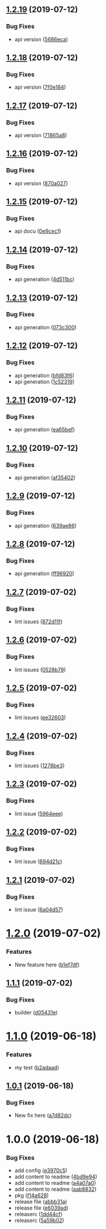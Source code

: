 ## [1.2.19](https://github.com/flovogt/test-lib/compare/v1.2.18...v1.2.19) (2019-07-12)


### Bug Fixes

* api version ([5686eca](https://github.com/flovogt/test-lib/commit/5686eca))

## [1.2.18](https://github.com/flovogt/test-lib/compare/v1.2.17...v1.2.18) (2019-07-12)


### Bug Fixes

* api version ([7f0e184](https://github.com/flovogt/test-lib/commit/7f0e184))

## [1.2.17](https://github.com/flovogt/test-lib/compare/v1.2.16...v1.2.17) (2019-07-12)


### Bug Fixes

* api version ([71865a8](https://github.com/flovogt/test-lib/commit/71865a8))

## [1.2.16](https://github.com/flovogt/test-lib/compare/v1.2.15...v1.2.16) (2019-07-12)


### Bug Fixes

* api version ([870a027](https://github.com/flovogt/test-lib/commit/870a027))

## [1.2.15](https://github.com/flovogt/test-lib/compare/v1.2.14...v1.2.15) (2019-07-12)


### Bug Fixes

* api docu ([0e9cec1](https://github.com/flovogt/test-lib/commit/0e9cec1))

## [1.2.14](https://github.com/flovogt/test-lib/compare/v1.2.13...v1.2.14) (2019-07-12)


### Bug Fixes

* api generation ([4d511bc](https://github.com/flovogt/test-lib/commit/4d511bc))

## [1.2.13](https://github.com/flovogt/test-lib/compare/v1.2.12...v1.2.13) (2019-07-12)


### Bug Fixes

* api generation ([073c300](https://github.com/flovogt/test-lib/commit/073c300))

## [1.2.12](https://github.com/flovogt/test-lib/compare/v1.2.11...v1.2.12) (2019-07-12)


### Bug Fixes

* api generation ([bfd83f6](https://github.com/flovogt/test-lib/commit/bfd83f6))
* api generation ([1c52319](https://github.com/flovogt/test-lib/commit/1c52319))

## [1.2.11](https://github.com/flovogt/test-lib/compare/v1.2.10...v1.2.11) (2019-07-12)


### Bug Fixes

* api generation ([ea65bef](https://github.com/flovogt/test-lib/commit/ea65bef))

## [1.2.10](https://github.com/flovogt/test-lib/compare/v1.2.9...v1.2.10) (2019-07-12)


### Bug Fixes

* api generation ([af35402](https://github.com/flovogt/test-lib/commit/af35402))

## [1.2.9](https://github.com/flovogt/test-lib/compare/v1.2.8...v1.2.9) (2019-07-12)


### Bug Fixes

* api generation ([639ae86](https://github.com/flovogt/test-lib/commit/639ae86))

## [1.2.8](https://github.com/flovogt/test-lib/compare/v1.2.7...v1.2.8) (2019-07-12)


### Bug Fixes

* api generation ([ff96920](https://github.com/flovogt/test-lib/commit/ff96920))

## [1.2.7](https://github.com/flovogt/test-lib/compare/v1.2.6...v1.2.7) (2019-07-02)


### Bug Fixes

* lint issues ([872d11f](https://github.com/flovogt/test-lib/commit/872d11f))

## [1.2.6](https://github.com/flovogt/test-lib/compare/v1.2.5...v1.2.6) (2019-07-02)


### Bug Fixes

* lint issues ([0528b79](https://github.com/flovogt/test-lib/commit/0528b79))

## [1.2.5](https://github.com/flovogt/test-lib/compare/v1.2.4...v1.2.5) (2019-07-02)


### Bug Fixes

* lint issues ([ee32603](https://github.com/flovogt/test-lib/commit/ee32603))

## [1.2.4](https://github.com/flovogt/test-lib/compare/v1.2.3...v1.2.4) (2019-07-02)


### Bug Fixes

* lint issues ([1278be3](https://github.com/flovogt/test-lib/commit/1278be3))

## [1.2.3](https://github.com/flovogt/test-lib/compare/v1.2.2...v1.2.3) (2019-07-02)


### Bug Fixes

* lint issue ([5964eee](https://github.com/flovogt/test-lib/commit/5964eee))

## [1.2.2](https://github.com/flovogt/test-lib/compare/v1.2.1...v1.2.2) (2019-07-02)


### Bug Fixes

* lint issue ([694d21c](https://github.com/flovogt/test-lib/commit/694d21c))

## [1.2.1](https://github.com/flovogt/test-lib/compare/v1.2.0...v1.2.1) (2019-07-02)


### Bug Fixes

* lint issue ([6a04d57](https://github.com/flovogt/test-lib/commit/6a04d57))

# [1.2.0](https://github.com/flovogt/test-lib/compare/v1.1.1...v1.2.0) (2019-07-02)


### Features

* New feature here ([b1ef7df](https://github.com/flovogt/test-lib/commit/b1ef7df))

## [1.1.1](https://github.com/flovogt/test-lib/compare/v1.1.0...v1.1.1) (2019-07-02)


### Bug Fixes

* builder ([d05431e](https://github.com/flovogt/test-lib/commit/d05431e))

# [1.1.0](https://github.com/flovogt/test-lib/compare/v1.0.1...v1.1.0) (2019-06-18)


### Features

* my test ([b2adaad](https://github.com/flovogt/test-lib/commit/b2adaad))

## [1.0.1](https://github.com/flovogt/test-lib/compare/v1.0.0...v1.0.1) (2019-06-18)


### Bug Fixes

* New fix here ([a7d82dc](https://github.com/flovogt/test-lib/commit/a7d82dc))

# 1.0.0 (2019-06-18)


### Bug Fixes

* add config ([e3970c5](https://github.com/flovogt/test-lib/commit/e3970c5))
* add content to readme ([4bd9e94](https://github.com/flovogt/test-lib/commit/4bd9e94))
* add content to readme ([a4a07a0](https://github.com/flovogt/test-lib/commit/a4a07a0))
* add content to readme ([aab8832](https://github.com/flovogt/test-lib/commit/aab8832))
* pkg ([f14a628](https://github.com/flovogt/test-lib/commit/f14a628))
* release file ([abbb31a](https://github.com/flovogt/test-lib/commit/abbb31a))
* release file ([e6039ad](https://github.com/flovogt/test-lib/commit/e6039ad))
* releaserc ([1dd44cf](https://github.com/flovogt/test-lib/commit/1dd44cf))
* releaserc ([5a59b02](https://github.com/flovogt/test-lib/commit/5a59b02))
